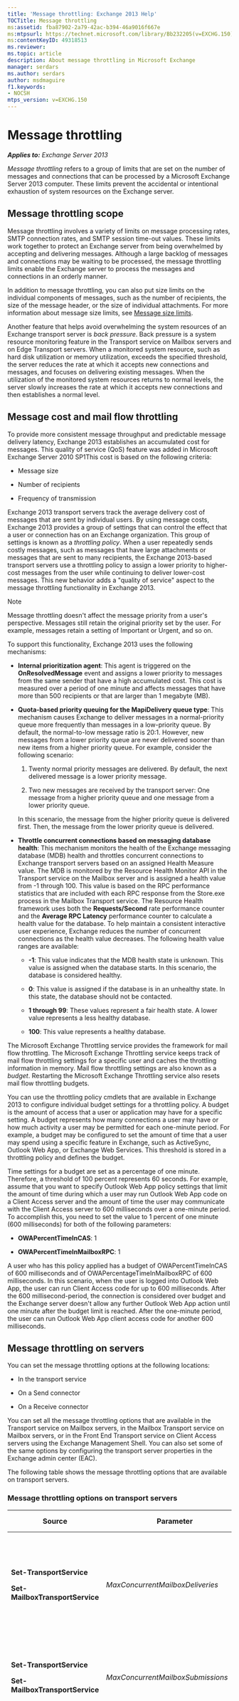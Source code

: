 ```yaml
---
title: 'Message throttling: Exchange 2013 Help'
TOCTitle: Message throttling
ms:assetid: fba87902-2a79-42ac-b394-46a9016f667e
ms:mtpsurl: https://technet.microsoft.com/library/Bb232205(v=EXCHG.150)
ms:contentKeyID: 49318513
ms.reviewer: 
ms.topic: article
description: About message throttling in Microsoft Exchange
manager: serdars
ms.author: serdars
author: msdmaguire
f1.keywords:
- NOCSH
mtps_version: v=EXCHG.150
---
```


# Message throttling

_**Applies to:** Exchange Server 2013_

*Message throttling* refers to a group of limits that are set on the number of messages and connections that can be processed by a Microsoft Exchange Server 2013 computer. These limits prevent the accidental or intentional exhaustion of system resources on the Exchange server.

## Message throttling scope

Message throttling involves a variety of limits on message processing rates, SMTP connection rates, and SMTP session time-out values. These limits work together to protect an Exchange server from being overwhelmed by accepting and delivering messages. Although a large backlog of messages and connections may be waiting to be processed, the message throttling limits enable the Exchange server to process the messages and connections in an orderly manner.

In addition to message throttling, you can also put size limits on the individual components of messages, such as the number of recipients, the size of the message header, or the size of individual attachments. For more information about message size limits, see [Message size limits](message-size-limits-exchange-2013-help.md).

Another feature that helps avoid overwhelming the system resources of an Exchange transport server is *back pressure*. Back pressure is a system resource monitoring feature in the Transport service on Mailbox servers and on Edge Transport servers. When a monitored system resource, such as hard disk utilization or memory utilization, exceeds the specified threshold, the server reduces the rate at which it accepts new connections and messages, and focuses on delivering existing messages. When the utilization of the monitored system resources returns to normal levels, the server slowly increases the rate at which it accepts new connections and then establishes a normal level.

## Message cost and mail flow throttling

To provide more consistent message throughput and predictable message delivery latency, Exchange 2013 establishes an accumulated cost for messages. This quality of service (QoS) feature was added in Microsoft Exchange Server 2010 SP1This cost is based on the following criteria:

- Message size

- Number of recipients

- Frequency of transmission

Exchange 2013 transport servers track the average delivery cost of messages that are sent by individual users. By using message costs, Exchange 2013 provides a group of settings that can control the effect that a user or connection has on an Exchange organization. This group of settings is known as a *throttling policy*. When a user repeatedly sends costly messages, such as messages that have large attachments or messages that are sent to many recipients, the Exchange 2013-based transport servers use a throttling policy to assign a lower priority to higher-cost messages from the user while continuing to deliver lower-cost messages. This new behavior adds a "quality of service" aspect to the message throttling functionality in Exchange 2013.

> [!NOTE]
> Message throttling doesn't affect the message priority from a user's perspective. Messages still retain the original priority set by the user. For example, messages retain a setting of Important or Urgent, and so on.

To support this functionality, Exchange 2013 uses the following mechanisms:

- **Internal prioritization agent**: This agent is triggered on the **OnResolvedMessage** event and assigns a lower priority to messages from the same sender that have a high accumulated cost. This cost is measured over a period of one minute and affects messages that have more than 500 recipients or that are larger than 1 megabyte (MB).

- **Quota-based priority queuing for the MapiDelivery queue type**: This mechanism causes Exchange to deliver messages in a normal-priority queue more frequently than messages in a low-priority queue. By default, the normal-to-low message ratio is 20:1. However, new messages from a lower priority queue are never delivered sooner than new items from a higher priority queue. For example, consider the following scenario:

  1. Twenty normal priority messages are delivered. By default, the next delivered message is a lower priority message.

  2. Two new messages are received by the transport server: One message from a higher priority queue and one message from a lower priority queue.

    In this scenario, the message from the higher priority queue is delivered first. Then, the message from the lower priority queue is delivered.

- **Throttle concurrent connections based on messaging database health**: This mechanism monitors the health of the Exchange messaging database (MDB) health and throttles concurrent connections to Exchange transport servers based on an assigned Health Measure value. The MDB is monitored by the Resource Health Monitor API in the Transport service on the Mailbox server and is assigned a health value from -1 through 100. This value is based on the RPC performance statistics that are included with each RPC response from the Store.exe process in the Mailbox Transport service. The Resource Health framework uses both the **Requests/Second** rate performance counter and the **Average RPC Latency** performance counter to calculate a health value for the database. To help maintain a consistent interactive user experience, Exchange reduces the number of concurrent connections as the health value decreases. The following health value ranges are available:

  - **-1**: This value indicates that the MDB health state is unknown. This value is assigned when the database starts. In this scenario, the database is considered healthy.

  - **0**: This value is assigned if the database is in an unhealthy state. In this state, the database should not be contacted.

  - **1 through 99**: These values represent a fair health state. A lower value represents a less healthy database.

  - **100**: This value represents a healthy database.

The Microsoft Exchange Throttling service provides the framework for mail flow throttling. The Microsoft Exchange Throttling service keeps track of mail flow throttling settings for a specific user and caches the throttling information in memory. Mail flow throttling settings are also known as a *budget*. Restarting the Microsoft Exchange Throttling service also resets mail flow throttling budgets.

You can use the throttling policy cmdlets that are available in Exchange 2013 to configure individual budget settings for a throttling policy. A budget is the amount of access that a user or application may have for a specific setting. A budget represents how many connections a user may have or how much activity a user may be permitted for each one-minute period. For example, a budget may be configured to set the amount of time that a user may spend using a specific feature in Exchange, such as ActiveSync, Outlook Web App, or Exchange Web Services. This threshold is stored in a throttling policy and defines the budget.

Time settings for a budget are set as a percentage of one minute. Therefore, a threshold of 100 percent represents 60 seconds. For example, assume that you want to specify Outlook Web App policy settings that limit the amount of time during which a user may run Outlook Web App code on a Client Access server and the amount of time the user may communicate with the Client Access server to 600 milliseconds over a one-minute period. To accomplish this, you need to set the value to 1 percent of one minute (600 milliseconds) for both of the following parameters:

- **OWAPercentTimeInCAS**: 1

- **OWAPercentTimeInMailboxRPC**: 1

A user who has this policy applied has a budget of OWAPercentTimeInCAS of 600 milliseconds and of OWAPercentageTimeInMailboxRPC of 600 milliseconds. In this scenario, when the user is logged into Outlook Web App, the user can run Client Access code for up to 600 milliseconds. After the 600 millisecond-period, the connection is considered over budget and the Exchange server doesn't allow any further Outlook Web App action until one minute after the budget limit is reached. After the one-minute period, the user can run Outlook Web App client access code for another 600 milliseconds.

## Message throttling on servers

You can set the message throttling options at the following locations:

- In the transport service

- On a Send connector

- On a Receive connector

You can set all the message throttling options that are available in the Transport service on Mailbox servers, in the Mailbox Transport service on Mailbox servers, or in the Front End Transport service on Client Access servers using the Exchange Management Shell. You can also set some of the same options by configuring the transport server properties in the Exchange admin center (EAC).

The following table shows the message throttling options that are available on transport servers.

### Message throttling options on transport servers

<table>
<colgroup>
<col/>
<col/>
<col/>
<col/>
</colgroup>
<thead>
<tr class="header">
<th>Source</th>
<th>Parameter</th>
<th>Default value</th>
<th>Description</th>
</tr>
</thead>
<tbody>
<tr class="odd">
<td><p><strong>Set-TransportService</strong></p>
<p><strong>Set-MailboxTransportService</strong></p></td>
<td><p><em>MaxConcurrentMailboxDeliveries</em></p></td>
<td><p>20</p></td>
<td><p>This parameter specifies the maximum number of delivery threads that the transport service can have open at the same time to deliver messages to mailboxes. The valid input range for this parameter is from 1 through 256. We recommend that you don't modify the default value unless Microsoft Customer Service and Support advises you to do this.</p></td>
</tr>
<tr class="even">
<td><p><strong>Set-TransportService</strong></p>
<p><strong>Set-MailboxTransportService</strong></p></td>
<td><p><em>MaxConcurrentMailboxSubmissions</em></p></td>
<td><p>20</p></td>
<td><p>This parameter specifies the maximum number of submission threads that the transport service can have open at the same time to send messages from mailboxes. The valid input range for this parameter is from 1 through 256.</p></td>
</tr>
<tr class="odd">
<td><p><strong>Set-TransportService</strong></p></td>
<td><p><em>MaxConnectionRatePerMinute</em></p></td>
<td><p>1200</p></td>
<td><p>This parameter specifies the maximum rate that connections are allowed to be opened with the transport service. If many connections are attempted with the transport service at the same time, the <em>MaxConnectionRatePerMinute</em> parameter limits the rate that the connections are opened so that the server's resources aren't overwhelmed.</p></td>
</tr>
<tr class="even">
<td><p><strong>Set-TransportService</strong> or</p>
<p>Transport server properties</p></td>
<td><p><em>MaxOutboundConnections</em></p></td>
<td><p>1000</p></td>
<td><p>This parameter specifies the maximum number of outbound connections that can be open at a time. If you enter a value of <code>unlimited</code>, no limit is imposed on the number of outbound connections. The value of this parameter must be greater than or equal to the value of the <em>MaxPerDomainOutboundConnections</em> parameter.</p>
<p>This value can also be configured using the EAC at <strong>Servers</strong> &gt; <strong>Servers</strong> &gt; <strong>Properties</strong> &gt; <strong>Transport limits</strong> &gt; <strong>Outbound connection restrictions</strong>.</p></td>
</tr>
<tr class="odd">
<td><p><strong>Set-TransportService</strong> or</p>
<p>Transport server properties</p></td>
<td><p><em>MaxPerDomainOutboundConnections</em></p></td>
<td><p>20</p></td>
<td><p>This parameter specifies the maximum number of concurrent connections to any single domain. If you enter a value of <code>unlimited</code>, no limit is imposed on the number of outbound connections per domain. The value of this parameter must be greater than or equal to the value of the <em>MaxOutboundConnections</em> parameter.</p>
<p>This value can also be configured using the EAC at <strong>Servers</strong> &gt; <strong>Servers</strong> &gt; <strong>Properties</strong> &gt; <strong>Transport limits</strong> &gt; <strong>Outbound connection restrictions</strong>.</p></td>
</tr>
<tr class="even">
<td><p><strong>Set-TransportService</strong></p></td>
<td><p><em>PickupDirectoryMaxMessagesPerMinute</em></p></td>
<td><p>100</p></td>
<td><p>This parameter specifies the maximum number of messages processed per minute by the Pickup directory and by the Replay directory. Each directory can independently process message files at the rate specified by this parameter.</p></td>
</tr>
</tbody>
</table>

## Message throttling on Send connectors

The following table shows the message throttling option that's available on Send connectors. You need to use the Exchange Management Shell to configure this option.

### Message throttling option available on Send connectors

<table>
<colgroup>
<col/>
<col/>
<col/>
<col/>
</colgroup>
<thead>
<tr class="header">
<th>Source</th>
<th>Parameter</th>
<th>Default value</th>
<th>Description</th>
</tr>
</thead>
<tbody>
<tr class="odd">
<td><p><strong>Set-SendConnector</strong></p></td>
<td><p><em>ConnectionInactivityTimeOut</em></p></td>
<td><p>10 minutes</p></td>
<td><p>This parameter specifies the maximum time that an open SMTP connection with a destination messaging server can remain idle before the connection is closed.</p></td>
</tr>
</tbody>
</table>

## Message throttling on Receive connectors

The following table shows the message throttling options that are available on Receive connectors that are configured in the Transport service on a Mailbox server or on an Edge Transport server. You need to use the Exchange Management Shell to configure these options.

### Message throttling options available on Receive connectors

<table>
<colgroup>
<col/>
<col/>
<col/>
<col/>
</colgroup>
<thead>
<tr class="header">
<th>Source</th>
<th>Parameter</th>
<th>Default value</th>
<th>Description</th>
</tr>
</thead>
<tbody>
<tr class="odd">
<td><p><strong>Set-ReceiveConnector</strong></p></td>
<td><p><em>ConnectionInactivityTimeOut</em></p></td>
<td><p>5 minutes in the Transport service on Mailbox servers</p>
<p>5 minutes in the Front End Transport service on Client Access servers.</p>
<p>1 minute on Edge Transport servers.</p></td>
<td><p>This parameter specifies the maximum time that an open SMTP connection with a source messaging server can remain idle before the connection is closed. The value of this parameter must be smaller than the value specified by the <em>ConnectionTimeout</em> parameter.</p></td>
</tr>
<tr class="even">
<td><p><strong>Set-ReceiveConnector</strong></p></td>
<td><p><em>ConnectionTimeOut</em></p></td>
<td><p>10 minutes in the Transport service on Mailbox servers</p>
<p>10 minutes in the Front End Transport service on Client Access servers.</p>
<p>5 minutes on Edge Transport servers.</p></td>
<td><p>This parameter specifies the maximum time that an SMTP connection with a source messaging server can remain open, even if the source messaging server is transmitting data. The value of this parameter must be larger than the value specified by the <em>ConnectionInactivityTimeout</em> parameter.</p></td>
</tr>
<tr class="odd">
<td><p><strong>Set-ReceiveConnector</strong></p></td>
<td><p><em>MaxInboundConnection</em></p></td>
<td><p>5000</p></td>
<td><p>This parameter specifies the maximum number of inbound SMTP connections that this Receive connector allows at the same time.</p></td>
</tr>
<tr class="even">
<td><p><strong>Set-ReceiveConnector</strong></p></td>
<td><p><em>MaxInboundConnectionPercentagePerSource</em></p></td>
<td><p>100 percent on the Default Receive connector in the Transport service on a mailbox server</p>
<p>2 percent on the other Receive connectors in the Transport service on Mailbox servers, and in the Front End Transport service on Client Access servers.</p></td>
<td><p>This parameter specifies the maximum number of SMTP connections that a Receive connector allows at the same time from a single source messaging server. The value is expressed as the percentage of available remaining connections on a Receive connector. The maximum number of connections that are permitted by the Receive connector is defined by the <em>MaxInboundConnection</em> parameter.</p></td>
</tr>
<tr class="odd">
<td><p><strong>Set-ReceiveConnector</strong></p></td>
<td><p><em>MaxInboundConnectionPerSource</em></p></td>
<td><p>unlimited on the Default Receive connector in the Transport service on a mailbox server</p>
<p>20 on the other Receive connectors in the Transport service on Mailbox servers, and in the Front End Transport service on Client Access servers.</p></td>
<td><p>This parameter specifies the maximum number of SMTP connections that a Receive connector allows at the same time from a single source messaging server.</p></td>
</tr>
<tr class="even">
<td><p><strong>Set-ReceiveConnector</strong></p></td>
<td><p><em>MaxProtocolErrors</em></p></td>
<td><p>5</p></td>
<td><p>This parameter specifies the maximum number of SMTP protocol errors that a Receive connector allows before the Receive connector closes the connection with the source messaging server.</p></td>
</tr>
<tr class="odd">
<td><p><strong>Set-ReceiveConnector</strong></p></td>
<td><p><em>TarpitInterval</em></p></td>
<td><p>5 seconds</p></td>
<td><p>This parameter specifies the delay that's used in <em>tarpitting</em>. Tarpitting is the practice of artificially delaying SMTP responses for specific SMTP communication patterns that indicate a directory harvest attack or other unwelcome messages. A <em>directory harvest attack</em> is an attempt to collect valid e-mail addresses from a particular organization to use as a target for unsolicited commercial e-mail.</p>
<p>The delay that's specified by the <em>TarpitInterval</em> parameter only applies to anonymous connections.</p></td>
</tr>
</tbody>
</table>

## Message throttling policies

In Exchange 2013, each mailbox has a *ThrottlingPolicy* setting. The default value for this setting is blank (`$null`). You can use the *ThrottlingPolicy* paramenter on the **Set-Mailbox** cmdlet to configure a throttling policy for a mailbox.

A default throttling policy exists to provide a default set budget configuration for users who connect to Exchange. To configure customized budget settings for one or more users, create a new throttling policy. Then, apply the policy to the appropriate user or group.

> [!IMPORTANT]
> We recommend that you don't modify the default throttling policy.

You can set all the message throttling options that are available on Mailbox servers in the Exchange Management Shell. The following cmdlets are available to manage throttling policies:

- **Get-ThrottlingPolicy**

- **Remove-ThrottlingPolicy**

- **New-ThrottlingPolicy**

- **Set-ThrottlingPolicy**

You can use the **New-ThrottlingPolicy** and **Set-ThrottlingPolicy** cmdlets to configure how much activity a user can perform against Exchange over a specific connection or time period. These settings make up a user's budget. You can establish throttling policies to control access to the following Exchange features:

- Exchange ActiveSync

- Exchange Web Services

- Outlook Web App

- Unified Messaging

- IMAP4

- POP3

- Outlook client connections (MAPI or RPC connections)

- Mail flow settings

- PowerShell commands

- CPU usages
